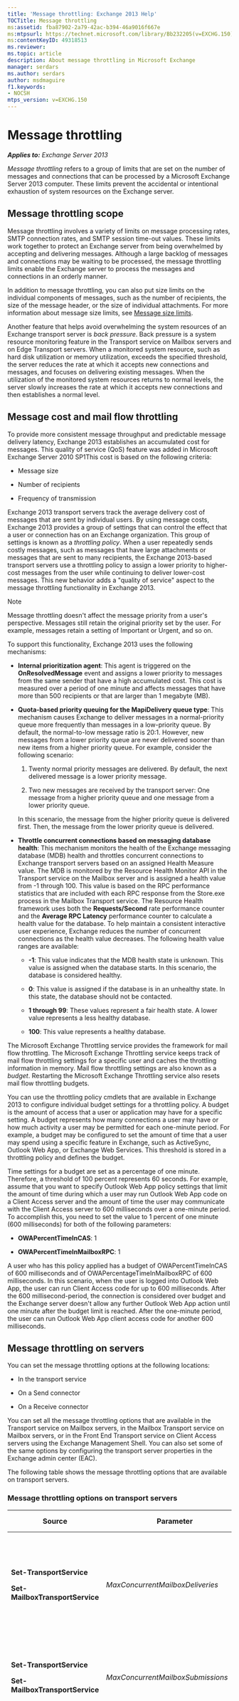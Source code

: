 ```yaml
---
title: 'Message throttling: Exchange 2013 Help'
TOCTitle: Message throttling
ms:assetid: fba87902-2a79-42ac-b394-46a9016f667e
ms:mtpsurl: https://technet.microsoft.com/library/Bb232205(v=EXCHG.150)
ms:contentKeyID: 49318513
ms.reviewer: 
ms.topic: article
description: About message throttling in Microsoft Exchange
manager: serdars
ms.author: serdars
author: msdmaguire
f1.keywords:
- NOCSH
mtps_version: v=EXCHG.150
---
```


# Message throttling

_**Applies to:** Exchange Server 2013_

*Message throttling* refers to a group of limits that are set on the number of messages and connections that can be processed by a Microsoft Exchange Server 2013 computer. These limits prevent the accidental or intentional exhaustion of system resources on the Exchange server.

## Message throttling scope

Message throttling involves a variety of limits on message processing rates, SMTP connection rates, and SMTP session time-out values. These limits work together to protect an Exchange server from being overwhelmed by accepting and delivering messages. Although a large backlog of messages and connections may be waiting to be processed, the message throttling limits enable the Exchange server to process the messages and connections in an orderly manner.

In addition to message throttling, you can also put size limits on the individual components of messages, such as the number of recipients, the size of the message header, or the size of individual attachments. For more information about message size limits, see [Message size limits](message-size-limits-exchange-2013-help.md).

Another feature that helps avoid overwhelming the system resources of an Exchange transport server is *back pressure*. Back pressure is a system resource monitoring feature in the Transport service on Mailbox servers and on Edge Transport servers. When a monitored system resource, such as hard disk utilization or memory utilization, exceeds the specified threshold, the server reduces the rate at which it accepts new connections and messages, and focuses on delivering existing messages. When the utilization of the monitored system resources returns to normal levels, the server slowly increases the rate at which it accepts new connections and then establishes a normal level.

## Message cost and mail flow throttling

To provide more consistent message throughput and predictable message delivery latency, Exchange 2013 establishes an accumulated cost for messages. This quality of service (QoS) feature was added in Microsoft Exchange Server 2010 SP1This cost is based on the following criteria:

- Message size

- Number of recipients

- Frequency of transmission

Exchange 2013 transport servers track the average delivery cost of messages that are sent by individual users. By using message costs, Exchange 2013 provides a group of settings that can control the effect that a user or connection has on an Exchange organization. This group of settings is known as a *throttling policy*. When a user repeatedly sends costly messages, such as messages that have large attachments or messages that are sent to many recipients, the Exchange 2013-based transport servers use a throttling policy to assign a lower priority to higher-cost messages from the user while continuing to deliver lower-cost messages. This new behavior adds a "quality of service" aspect to the message throttling functionality in Exchange 2013.

> [!NOTE]
> Message throttling doesn't affect the message priority from a user's perspective. Messages still retain the original priority set by the user. For example, messages retain a setting of Important or Urgent, and so on.

To support this functionality, Exchange 2013 uses the following mechanisms:

- **Internal prioritization agent**: This agent is triggered on the **OnResolvedMessage** event and assigns a lower priority to messages from the same sender that have a high accumulated cost. This cost is measured over a period of one minute and affects messages that have more than 500 recipients or that are larger than 1 megabyte (MB).

- **Quota-based priority queuing for the MapiDelivery queue type**: This mechanism causes Exchange to deliver messages in a normal-priority queue more frequently than messages in a low-priority queue. By default, the normal-to-low message ratio is 20:1. However, new messages from a lower priority queue are never delivered sooner than new items from a higher priority queue. For example, consider the following scenario:

  1. Twenty normal priority messages are delivered. By default, the next delivered message is a lower priority message.

  2. Two new messages are received by the transport server: One message from a higher priority queue and one message from a lower priority queue.

    In this scenario, the message from the higher priority queue is delivered first. Then, the message from the lower priority queue is delivered.

- **Throttle concurrent connections based on messaging database health**: This mechanism monitors the health of the Exchange messaging database (MDB) health and throttles concurrent connections to Exchange transport servers based on an assigned Health Measure value. The MDB is monitored by the Resource Health Monitor API in the Transport service on the Mailbox server and is assigned a health value from -1 through 100. This value is based on the RPC performance statistics that are included with each RPC response from the Store.exe process in the Mailbox Transport service. The Resource Health framework uses both the **Requests/Second** rate performance counter and the **Average RPC Latency** performance counter to calculate a health value for the database. To help maintain a consistent interactive user experience, Exchange reduces the number of concurrent connections as the health value decreases. The following health value ranges are available:

  - **-1**: This value indicates that the MDB health state is unknown. This value is assigned when the database starts. In this scenario, the database is considered healthy.

  - **0**: This value is assigned if the database is in an unhealthy state. In this state, the database should not be contacted.

  - **1 through 99**: These values represent a fair health state. A lower value represents a less healthy database.

  - **100**: This value represents a healthy database.

The Microsoft Exchange Throttling service provides the framework for mail flow throttling. The Microsoft Exchange Throttling service keeps track of mail flow throttling settings for a specific user and caches the throttling information in memory. Mail flow throttling settings are also known as a *budget*. Restarting the Microsoft Exchange Throttling service also resets mail flow throttling budgets.

You can use the throttling policy cmdlets that are available in Exchange 2013 to configure individual budget settings for a throttling policy. A budget is the amount of access that a user or application may have for a specific setting. A budget represents how many connections a user may have or how much activity a user may be permitted for each one-minute period. For example, a budget may be configured to set the amount of time that a user may spend using a specific feature in Exchange, such as ActiveSync, Outlook Web App, or Exchange Web Services. This threshold is stored in a throttling policy and defines the budget.

Time settings for a budget are set as a percentage of one minute. Therefore, a threshold of 100 percent represents 60 seconds. For example, assume that you want to specify Outlook Web App policy settings that limit the amount of time during which a user may run Outlook Web App code on a Client Access server and the amount of time the user may communicate with the Client Access server to 600 milliseconds over a one-minute period. To accomplish this, you need to set the value to 1 percent of one minute (600 milliseconds) for both of the following parameters:

- **OWAPercentTimeInCAS**: 1

- **OWAPercentTimeInMailboxRPC**: 1

A user who has this policy applied has a budget of OWAPercentTimeInCAS of 600 milliseconds and of OWAPercentageTimeInMailboxRPC of 600 milliseconds. In this scenario, when the user is logged into Outlook Web App, the user can run Client Access code for up to 600 milliseconds. After the 600 millisecond-period, the connection is considered over budget and the Exchange server doesn't allow any further Outlook Web App action until one minute after the budget limit is reached. After the one-minute period, the user can run Outlook Web App client access code for another 600 milliseconds.

## Message throttling on servers

You can set the message throttling options at the following locations:

- In the transport service

- On a Send connector

- On a Receive connector

You can set all the message throttling options that are available in the Transport service on Mailbox servers, in the Mailbox Transport service on Mailbox servers, or in the Front End Transport service on Client Access servers using the Exchange Management Shell. You can also set some of the same options by configuring the transport server properties in the Exchange admin center (EAC).

The following table shows the message throttling options that are available on transport servers.

### Message throttling options on transport servers

<table>
<colgroup>
<col/>
<col/>
<col/>
<col/>
</colgroup>
<thead>
<tr class="header">
<th>Source</th>
<th>Parameter</th>
<th>Default value</th>
<th>Description</th>
</tr>
</thead>
<tbody>
<tr class="odd">
<td><p><strong>Set-TransportService</strong></p>
<p><strong>Set-MailboxTransportService</strong></p></td>
<td><p><em>MaxConcurrentMailboxDeliveries</em></p></td>
<td><p>20</p></td>
<td><p>This parameter specifies the maximum number of delivery threads that the transport service can have open at the same time to deliver messages to mailboxes. The valid input range for this parameter is from 1 through 256. We recommend that you don't modify the default value unless Microsoft Customer Service and Support advises you to do this.</p></td>
</tr>
<tr class="even">
<td><p><strong>Set-TransportService</strong></p>
<p><strong>Set-MailboxTransportService</strong></p></td>
<td><p><em>MaxConcurrentMailboxSubmissions</em></p></td>
<td><p>20</p></td>
<td><p>This parameter specifies the maximum number of submission threads that the transport service can have open at the same time to send messages from mailboxes. The valid input range for this parameter is from 1 through 256.</p></td>
</tr>
<tr class="odd">
<td><p><strong>Set-TransportService</strong></p></td>
<td><p><em>MaxConnectionRatePerMinute</em></p></td>
<td><p>1200</p></td>
<td><p>This parameter specifies the maximum rate that connections are allowed to be opened with the transport service. If many connections are attempted with the transport service at the same time, the <em>MaxConnectionRatePerMinute</em> parameter limits the rate that the connections are opened so that the server's resources aren't overwhelmed.</p></td>
</tr>
<tr class="even">
<td><p><strong>Set-TransportService</strong> or</p>
<p>Transport server properties</p></td>
<td><p><em>MaxOutboundConnections</em></p></td>
<td><p>1000</p></td>
<td><p>This parameter specifies the maximum number of outbound connections that can be open at a time. If you enter a value of <code>unlimited</code>, no limit is imposed on the number of outbound connections. The value of this parameter must be greater than or equal to the value of the <em>MaxPerDomainOutboundConnections</em> parameter.</p>
<p>This value can also be configured using the EAC at <strong>Servers</strong> &gt; <strong>Servers</strong> &gt; <strong>Properties</strong> &gt; <strong>Transport limits</strong> &gt; <strong>Outbound connection restrictions</strong>.</p></td>
</tr>
<tr class="odd">
<td><p><strong>Set-TransportService</strong> or</p>
<p>Transport server properties</p></td>
<td><p><em>MaxPerDomainOutboundConnections</em></p></td>
<td><p>20</p></td>
<td><p>This parameter specifies the maximum number of concurrent connections to any single domain. If you enter a value of <code>unlimited</code>, no limit is imposed on the number of outbound connections per domain. The value of this parameter must be greater than or equal to the value of the <em>MaxOutboundConnections</em> parameter.</p>
<p>This value can also be configured using the EAC at <strong>Servers</strong> &gt; <strong>Servers</strong> &gt; <strong>Properties</strong> &gt; <strong>Transport limits</strong> &gt; <strong>Outbound connection restrictions</strong>.</p></td>
</tr>
<tr class="even">
<td><p><strong>Set-TransportService</strong></p></td>
<td><p><em>PickupDirectoryMaxMessagesPerMinute</em></p></td>
<td><p>100</p></td>
<td><p>This parameter specifies the maximum number of messages processed per minute by the Pickup directory and by the Replay directory. Each directory can independently process message files at the rate specified by this parameter.</p></td>
</tr>
</tbody>
</table>

## Message throttling on Send connectors

The following table shows the message throttling option that's available on Send connectors. You need to use the Exchange Management Shell to configure this option.

### Message throttling option available on Send connectors

<table>
<colgroup>
<col/>
<col/>
<col/>
<col/>
</colgroup>
<thead>
<tr class="header">
<th>Source</th>
<th>Parameter</th>
<th>Default value</th>
<th>Description</th>
</tr>
</thead>
<tbody>
<tr class="odd">
<td><p><strong>Set-SendConnector</strong></p></td>
<td><p><em>ConnectionInactivityTimeOut</em></p></td>
<td><p>10 minutes</p></td>
<td><p>This parameter specifies the maximum time that an open SMTP connection with a destination messaging server can remain idle before the connection is closed.</p></td>
</tr>
</tbody>
</table>

## Message throttling on Receive connectors

The following table shows the message throttling options that are available on Receive connectors that are configured in the Transport service on a Mailbox server or on an Edge Transport server. You need to use the Exchange Management Shell to configure these options.

### Message throttling options available on Receive connectors

<table>
<colgroup>
<col/>
<col/>
<col/>
<col/>
</colgroup>
<thead>
<tr class="header">
<th>Source</th>
<th>Parameter</th>
<th>Default value</th>
<th>Description</th>
</tr>
</thead>
<tbody>
<tr class="odd">
<td><p><strong>Set-ReceiveConnector</strong></p></td>
<td><p><em>ConnectionInactivityTimeOut</em></p></td>
<td><p>5 minutes in the Transport service on Mailbox servers</p>
<p>5 minutes in the Front End Transport service on Client Access servers.</p>
<p>1 minute on Edge Transport servers.</p></td>
<td><p>This parameter specifies the maximum time that an open SMTP connection with a source messaging server can remain idle before the connection is closed. The value of this parameter must be smaller than the value specified by the <em>ConnectionTimeout</em> parameter.</p></td>
</tr>
<tr class="even">
<td><p><strong>Set-ReceiveConnector</strong></p></td>
<td><p><em>ConnectionTimeOut</em></p></td>
<td><p>10 minutes in the Transport service on Mailbox servers</p>
<p>10 minutes in the Front End Transport service on Client Access servers.</p>
<p>5 minutes on Edge Transport servers.</p></td>
<td><p>This parameter specifies the maximum time that an SMTP connection with a source messaging server can remain open, even if the source messaging server is transmitting data. The value of this parameter must be larger than the value specified by the <em>ConnectionInactivityTimeout</em> parameter.</p></td>
</tr>
<tr class="odd">
<td><p><strong>Set-ReceiveConnector</strong></p></td>
<td><p><em>MaxInboundConnection</em></p></td>
<td><p>5000</p></td>
<td><p>This parameter specifies the maximum number of inbound SMTP connections that this Receive connector allows at the same time.</p></td>
</tr>
<tr class="even">
<td><p><strong>Set-ReceiveConnector</strong></p></td>
<td><p><em>MaxInboundConnectionPercentagePerSource</em></p></td>
<td><p>100 percent on the Default Receive connector in the Transport service on a mailbox server</p>
<p>2 percent on the other Receive connectors in the Transport service on Mailbox servers, and in the Front End Transport service on Client Access servers.</p></td>
<td><p>This parameter specifies the maximum number of SMTP connections that a Receive connector allows at the same time from a single source messaging server. The value is expressed as the percentage of available remaining connections on a Receive connector. The maximum number of connections that are permitted by the Receive connector is defined by the <em>MaxInboundConnection</em> parameter.</p></td>
</tr>
<tr class="odd">
<td><p><strong>Set-ReceiveConnector</strong></p></td>
<td><p><em>MaxInboundConnectionPerSource</em></p></td>
<td><p>unlimited on the Default Receive connector in the Transport service on a mailbox server</p>
<p>20 on the other Receive connectors in the Transport service on Mailbox servers, and in the Front End Transport service on Client Access servers.</p></td>
<td><p>This parameter specifies the maximum number of SMTP connections that a Receive connector allows at the same time from a single source messaging server.</p></td>
</tr>
<tr class="even">
<td><p><strong>Set-ReceiveConnector</strong></p></td>
<td><p><em>MaxProtocolErrors</em></p></td>
<td><p>5</p></td>
<td><p>This parameter specifies the maximum number of SMTP protocol errors that a Receive connector allows before the Receive connector closes the connection with the source messaging server.</p></td>
</tr>
<tr class="odd">
<td><p><strong>Set-ReceiveConnector</strong></p></td>
<td><p><em>TarpitInterval</em></p></td>
<td><p>5 seconds</p></td>
<td><p>This parameter specifies the delay that's used in <em>tarpitting</em>. Tarpitting is the practice of artificially delaying SMTP responses for specific SMTP communication patterns that indicate a directory harvest attack or other unwelcome messages. A <em>directory harvest attack</em> is an attempt to collect valid e-mail addresses from a particular organization to use as a target for unsolicited commercial e-mail.</p>
<p>The delay that's specified by the <em>TarpitInterval</em> parameter only applies to anonymous connections.</p></td>
</tr>
</tbody>
</table>

## Message throttling policies

In Exchange 2013, each mailbox has a *ThrottlingPolicy* setting. The default value for this setting is blank (`$null`). You can use the *ThrottlingPolicy* paramenter on the **Set-Mailbox** cmdlet to configure a throttling policy for a mailbox.

A default throttling policy exists to provide a default set budget configuration for users who connect to Exchange. To configure customized budget settings for one or more users, create a new throttling policy. Then, apply the policy to the appropriate user or group.

> [!IMPORTANT]
> We recommend that you don't modify the default throttling policy.

You can set all the message throttling options that are available on Mailbox servers in the Exchange Management Shell. The following cmdlets are available to manage throttling policies:

- **Get-ThrottlingPolicy**

- **Remove-ThrottlingPolicy**

- **New-ThrottlingPolicy**

- **Set-ThrottlingPolicy**

You can use the **New-ThrottlingPolicy** and **Set-ThrottlingPolicy** cmdlets to configure how much activity a user can perform against Exchange over a specific connection or time period. These settings make up a user's budget. You can establish throttling policies to control access to the following Exchange features:

- Exchange ActiveSync

- Exchange Web Services

- Outlook Web App

- Unified Messaging

- IMAP4

- POP3

- Outlook client connections (MAPI or RPC connections)

- Mail flow settings

- PowerShell commands

- CPU usages
